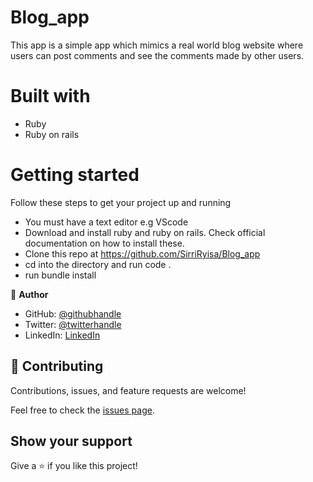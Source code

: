 # Blog_app

This app is a simple app which mimics a real world blog website where users can post comments and see the comments made by other users.

# Built with
- Ruby
- Ruby on rails

# Getting started

Follow these steps to get your project up and running

- You must have a text editor e.g VScode
- Download and install ruby and ruby on rails. Check official documentation
   on how to install these.
- Clone this repo at https://github.com/SirriRyisa/Blog_app
- cd into the directory and run code .
- run bundle install

👤 **Author**
- GitHub: [@githubhandle](https://github.com/SirriRyisa)
- Twitter: [@twitterhandle](https://twitter.com/N_Ryisa)
- LinkedIn: [LinkedIn](https://www.linkedin.com/in/sirri-ngwa-ryisa/)

## 🤝 Contributing

Contributions, issues, and feature requests are welcome!

Feel free to check the [issues page]().

## Show your support

 Give a ⭐️ if you like this project!

